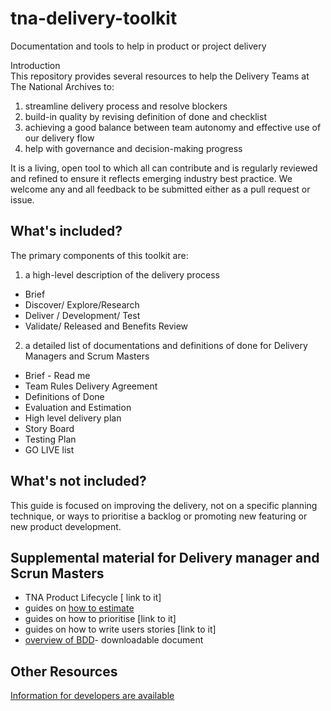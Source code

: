 # tna-delivery-toolkit
Documentation and tools to help in product or project delivery  

Introduction  
This repository provides several resources to help the Delivery Teams at The National Archives to:  

1.	streamline delivery process and resolve blockers
2.	build-in quality by revising definition of done and checklist 
3.	achieving a good balance between team autonomy and effective use of our delivery flow
4.	help with governance and decision-making progress

It is a living, open tool to which all can contribute and is regularly reviewed and refined to ensure it reflects emerging industry best practice. We welcome any and all feedback to be submitted either as a pull request or issue.  

## What's included?  
The primary components of this toolkit are:  

1.	a high-level description of the delivery process 
*	Brief
*	Discover/ Explore/Research
*	Deliver / Development/ Test
*	Validate/ Released and Benefits Review

2.	a detailed list of documentations and definitions of done for Delivery Managers and Scrum Masters  
*	Brief - Read me
*	Team Rules Delivery Agreement
*	Definitions of Done
*	Evaluation and Estimation
*	High level delivery plan
*	Story Board
*	Testing Plan 
*	GO LIVE list 

## What's not included?  
This guide is focused on improving the delivery, 
not on a specific planning technique, or ways to prioritise a backlog or promoting new featuring or new product development.  

## Supplemental material for Delivery manager and Scrun Masters
*	TNA Product Lifecycle [ link to it]
*	guides on [how to estimate](https://github.com/nationalarchives/tna-delivery-toolkit/blob/master/howtoestimate.md)
*	guides on how to prioritise [link to it]
*	guides on how to write users stories [link to it]
*	[overview of BDD](https://github.com/nationalarchives/tna-delivery-toolkit/blob/master/DocumentsBDD.pptx)- downloadable document

## Other Resources
[Information for developers are available](https://github.com/nationalarchives/development-guide)

